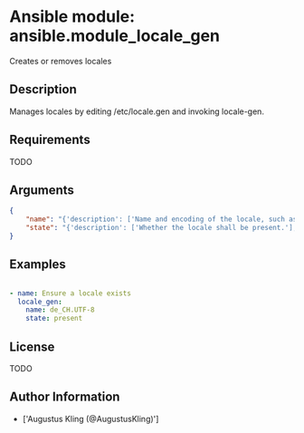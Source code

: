 # Ansible module: ansible.module_locale_gen


Creates or removes locales

## Description

Manages locales by editing /etc/locale.gen and invoking locale-gen.

## Requirements

TODO

## Arguments

``` json
{
    "name": "{'description': ['Name and encoding of the locale, such as "en_GB.UTF-8".'], 'required': True}",
    "state": "{'description': ['Whether the locale shall be present.'], 'choices': ['absent', 'present'], 'default': 'present'}",
}
```

## Examples


``` yaml

- name: Ensure a locale exists
  locale_gen:
    name: de_CH.UTF-8
    state: present

```

## License

TODO

## Author Information
  - ['Augustus Kling (@AugustusKling)']
